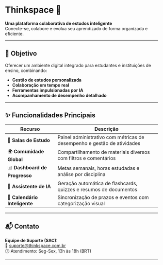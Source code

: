 # Thinkspace 🚀

**Uma plataforma colaborativa de estudos inteligente**  
Conecte-se, colabore e evolua seu aprendizado de forma organizada e eficiente.

---

## 🎯 Objetivo
Oferecer um ambiente digital integrado para estudantes e instituições de ensino, combinando:
- **Gestão de estudos personalizada**  
- **Colaboração em tempo real**  
- **Ferramentas impulsionadas por IA**  
- **Acompanhamento de desempenho detalhado**

---

## ✨ Funcionalidades Principais
| Recurso                  | Descrição                                                                 |
|--------------------------|---------------------------------------------------------------------------|
| 🧠 **Salas de Estudo**    | Painel administrativo com métricas de desempenho e gestão de atividades  |
| 🌍 **Comunidade Global**  | Compartilhamento de materiais diversos com filtros e comentários    |
| 📊 **Dashboard de Progresso** | Metas semanais, horas estudadas e análise por disciplina               |
| 🤖 **Assistente de IA**   | Geração automática de flashcards, quizzes e resumos de documentos        |
| 📅 **Calendário Inteligente** | Sincronização de prazos e eventos com categorização visual             |

---

## 📬 Contato
**Equipe de Suporte (SAC):**  
📧 [suporte@thinkspace.com.br](mailto:suporte@thinkspace.com.br)  
🕒 Atendimento: Seg-Sex, 13h às 18h (BRT)

---

